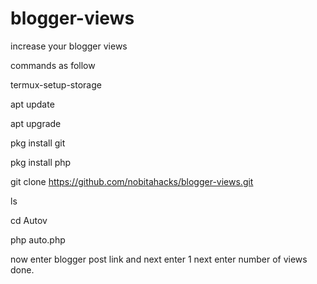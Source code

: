 # blogger-views
increase your blogger views

commands as follow


termux-setup-storage

apt update

apt upgrade

pkg install git

pkg install php

git clone https://github.com/nobitahacks/blogger-views.git

ls

cd Autov

php auto.php

now enter blogger post link and next enter 1  next enter number of views done.

